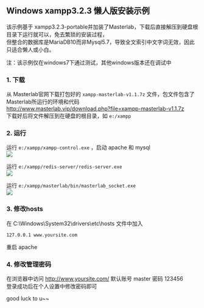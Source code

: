 

## Windows xampp3.2.3 懒人版安装示例

该示例基于 xampp3.2.3-portable并加装了Masterlab，下载后直接解压到硬盘根目录下运行就可以，免去繁琐的安装过程，  
但整合的数据库是MariaDB10而非Mysql5.7，导致全文索引中文字词无效，因此只适合懒人或小白。  

注：该示例仅在windows7下通过测试，其他windows版本还在调试中    

### 1. 下载  
  从 Masterlab官网下载打包好的 `xampp-masterlab-v1.1.7z` 文件，包文件包含了Masterlab所运行的环境和代码  
  http://www.masterlab.vip/download.php?file=xampp-masterlab-v1.1.7z   
  下载好后将文件解压到在硬盘的根目录，如 `e:/xampp`   

### 2. 运行  
  运行 `e:/xampp/xampp-control.exe` ，启动 apache 和 mysql  
    ![](http://www.masterlab.vip/docs/images/install/xampp-control.png)  

  运行 `e:/xampp/redis-server/redis-server.exe`   
    ![](http://www.masterlab.vip/docs/images/install/redis-server.png)  

  运行 `e:/xampp/masterlab/bin/masterlab_socket.exe`   
    ![](http://www.masterlab.vip/docs/images/install/masterlab_socket.png)  

### 3. 修改hosts
在 C:\Windows\System32\drivers\etc\hosts 文件中加入
```text
127.0.0.1 www.yoursite.com
```
重启 apache

### 4. 修改管理密码
在浏览器中访问 http://www.yoursite.com/ 默认账号 master 密码 123456   
登录成功后在个人设置中修改密码即可  

good luck to u~~  


 
 



